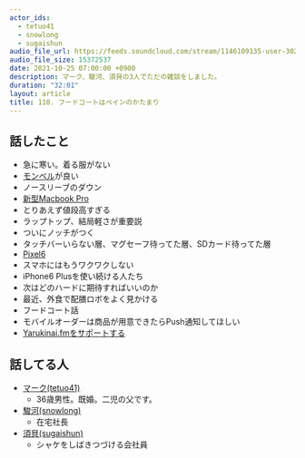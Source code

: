```yaml
---
actor_ids:
  - tetuo41
  - snowlong
  - sugaishun
audio_file_url: https://feeds.soundcloud.com/stream/1146109135-user-302747142-yarukinai-110-2021-10-25.mp3
audio_file_size: 15372537
date: 2021-10-25 07:00:00 +0900
description: マーク、駿河、須貝の3人でただの雑談をしました。
duration: "32:01"
layout: article
title: 110. フードコートはペインのかたまり
---
```


## 話したこと
- 急に寒い。着る服がない
- [モンベル](https://www.montbell.jp/)が良い
- ノースリーブのダウン
- [新型Macbook Pro](https://www.apple.com/jp/macbook-pro-14-and-16/)
- とりあえず値段高すぎる
- ラップトップ、結局軽さが重要説
- ついにノッチがつく
- タッチバーいらない層、マグセーフ待ってた層、SDカード待ってた層
- [Pixel6](https://store.google.com/jp/category/phones?hl=ja)
- スマホにはもうワクワクしない
- iPhone6 Plusを使い続ける人たち
- 次はどのハードに期待すればいいのか
- 最近、外食で配膳ロボをよく見かける
- フードコート話
- モバイルオーダーは商品が用意できたらPush通知してほしい
- [Yarukinai.fmをサポートする](https://note.com/tetuo41/circle)

## 話してる人
- [マーク(tetuo41)](https://twitter.com/tetuo41)
  - 36歳男性。既婚。二児の父です。
- [駿河(snowlong)](https://twitter.com/_snowlong)
  - 在宅社長
- [須貝(sugaishun)](https://twitter.com/sugaishun)
  - シャケをしばきつづける会社員
